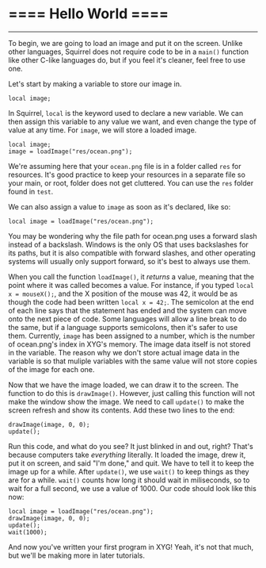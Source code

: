 # <a name="helloWorld"></a>**==== Hello World ====**

----

To begin, we are going to load an image and put it on the screen. Unlike other languages, Squirrel does not require code to be in a `main()` function like other C-like languages do, but if you feel it's cleaner, feel free to use one.

Let's start by making a variable to store our image in.

```
local image;
```

In Squirrel, `local` is the keyword used to declare a new variable. We can then assign this variable to any value we want, and even change the type of value at any time. For `image`, we will store a loaded image.

```
local image;
image = loadImage("res/ocean.png");
```

We're assuming here that your `ocean.png` file is in a folder called `res` for resources. It's good practice to keep your resources in a separate file so your main, or root, folder does not get cluttered. You can use the `res` folder found in `test`.

We can also assign a value to `image` as soon as it's declared, like so:

```
local image = loadImage("res/ocean.png");
```

You may be wondering why the file path for ocean.png uses a forward slash instead of a backslash. Windows is the only OS that uses backslashes for its paths, but it is also compatible with forward slashes, and other operating systems will usually only support forward, so it's best to always use them.

When you call the function `loadImage()`, it *returns* a value, meaning that the point where it was called becomes a value. For instance, if you typed `local x = mouseX();`, and the X position of the mouse was 42, it would be as though the code had been written `local x = 42;`. The semicolon at the end of each line says that the statement has ended and the system can move onto the next piece of code. Some languages will allow a line break to do the same, but if a language supports semicolons, then it's safer to use them. Currently, `image` has been assigned to a number, which is the number of ocean.png's index in XYG's memory. The image data itself is not stored in the variable. The reason why we don't store actual image data in the variable is so that muliple variables with the same value will not store copies of the image for each one.

Now that we have the image loaded, we can draw it to the screen. The function to do this is `drawImage()`. However, just calling this function will not make the window show the image. We need to call `update()` to make the screen refresh and show its contents. Add these two lines to the end:

```
drawImage(image, 0, 0);
update();
```

Run this code, and what do you see? It just blinked in and out, right? That's because computers take *everything* literally. It loaded the image, drew it, put it on screen, and said "I'm done," and quit. We have to tell it to keep the image up for a while. After `update()`, we use `wait()` to keep things as they are for a while. `wait()` counts how long it should wait in miliseconds, so to wait for a full second, we use a value of 1000. Our code should look like this now:

```
local image = loadImage("res/ocean.png");
drawImage(image, 0, 0);
update();
wait(1000);
```

And now you've written your first program in XYG! Yeah, it's not that much, but we'll be making more in later tutorials.